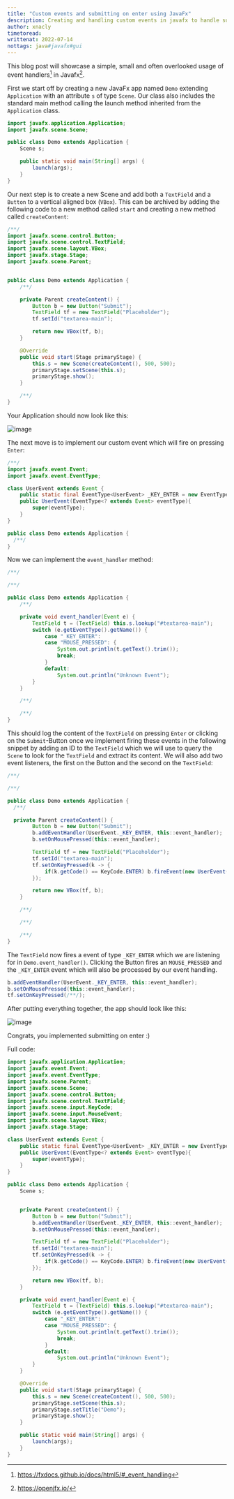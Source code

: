 ```yaml
---
title: "Custom events and submitting on enter using JavaFx"
description: Creating and handling custom events in javafx to handle submitting on enter
author: xnacly
timetoread:
writtenat: 2022-07-14
nottags: java#javafx#gui
---
```


This blog post will showcase a simple, small and often overlooked usage of event handlers[^1] in Javafx[^2].

First we start off by creating a new JavaFx app named `Demo` extending `Application` with an attribute `s` of type
`Scene`. Our class also includes the standard main method calling the launch method inherited from the `Application`
class.

```java
import javafx.application.Application;
import javafx.scene.Scene;

public class Demo extends Application {
    Scene s;

    public static void main(String[] args) {
        launch(args);
    }
}
```

Our next step is to create a new Scene and add both a `TextField` and a `Button` to a vertical aligned box (`VBox`).
This can be archived by adding the following code to a new method called `start` and creating a new method called
`createContent`:

```java
/**/
import javafx.scene.control.Button;
import javafx.scene.control.TextField;
import javafx.scene.layout.VBox;
import javafx.stage.Stage;
import javafx.scene.Parent;


public class Demo extends Application {
    /**/

    private Parent createContent() {
        Button b = new Button("Submit");
        TextField tf = new TextField("Placeholder");
        tf.setId("textarea-main");

        return new VBox(tf, b);
    }

    @Override
    public void start(Stage primaryStage) {
        this.s = new Scene(createContent(), 500, 500);
        primaryStage.setScene(this.s);
        primaryStage.show();
    }

    /**/
}
```

Your Application should now look like this:

![image](javafxdemo.png)

The next move is to implement our custom event which will fire on pressing `Enter`:

```java
/**/
import javafx.event.Event;
import javafx.event.EventType;

class UserEvent extends Event {
    public static final EventType<UserEvent> _KEY_ENTER = new EventType<>(ANY, "_KEY_ENTER");
    public UserEvent(EventType<? extends Event> eventType){
        super(eventType);
    }
}

public class Demo extends Application {
  /**/
}
```

Now we can implement the `event_handler` method:

```java
/**/

/**/

public class Demo extends Application {
    /**/

    private void event_handler(Event e) {
        TextField t = (TextField) this.s.lookup("#textarea-main");
        switch (e.getEventType().getName()) {
            case "_KEY_ENTER":
            case "MOUSE_PRESSED": {
                System.out.println(t.getText().trim());
                break;
            }
            default:
                System.out.println("Unknown Event");
        }
    }

    /**/

    /**/
}
```

This should log the content of the `TextField` on pressing `Enter` or clicking on the `Submit`-Button once we implement
firing these events in the following snippet by adding an ID to the `TextField` which we will use to query the `Scene`
to look for the `TextField` and extract its content. We will also add two event listeners, the first on the Button and
the second on the `TextField`:

```java
/**/

/**/

public class Demo extends Application {
  /**/

  private Parent createContent() {
        Button b = new Button("Submit");
        b.addEventHandler(UserEvent._KEY_ENTER, this::event_handler);
        b.setOnMousePressed(this::event_handler);

        TextField tf = new TextField("Placeholder");
        tf.setId("textarea-main");
        tf.setOnKeyPressed(k -> {
            if(k.getCode() == KeyCode.ENTER) b.fireEvent(new UserEvent(UserEvent._KEY_ENTER));
        });

        return new VBox(tf, b);
    }

    /**/

    /**/

    /**/
}
```

The `TextField` now fires a event of type `_KEY_ENTER` which we are listening for in `Demo.event_handler()`. Clicking
the Button fires an `MOUSE_PRESSED` and the `_KEY_ENTER` event which will also be processed by our event handling.

```java
b.addEventHandler(UserEvent._KEY_ENTER, this::event_handler);
b.setOnMousePressed(this::event_handler);
tf.setOnKeyPressed(/**/);
```

After putting everything together, the app should look like this:

![image](result.png)

Congrats, you implemented submitting on enter :)

Full code:

```java
import javafx.application.Application;
import javafx.event.Event;
import javafx.event.EventType;
import javafx.scene.Parent;
import javafx.scene.Scene;
import javafx.scene.control.Button;
import javafx.scene.control.TextField;
import javafx.scene.input.KeyCode;
import javafx.scene.input.MouseEvent;
import javafx.scene.layout.VBox;
import javafx.stage.Stage;

class UserEvent extends Event {
    public static final EventType<UserEvent> _KEY_ENTER = new EventType<>(ANY, "_KEY_ENTER");
    public UserEvent(EventType<? extends Event> eventType){
        super(eventType);
    }
}

public class Demo extends Application {
    Scene s;


    private Parent createContent() {
        Button b = new Button("Submit");
        b.addEventHandler(UserEvent._KEY_ENTER, this::event_handler);
        b.setOnMousePressed(this::event_handler);

        TextField tf = new TextField("Placeholder");
        tf.setId("textarea-main");
        tf.setOnKeyPressed(k -> {
            if(k.getCode() == KeyCode.ENTER) b.fireEvent(new UserEvent(UserEvent._KEY_ENTER));
        });

        return new VBox(tf, b);
    }

    private void event_handler(Event e) {
        TextField t = (TextField) this.s.lookup("#textarea-main");
        switch (e.getEventType().getName()) {
            case "_KEY_ENTER":
            case "MOUSE_PRESSED": {
                System.out.println(t.getText().trim());
                break;
            }
            default:
                System.out.println("Unknown Event");
        }
    }

    @Override
    public void start(Stage primaryStage) {
        this.s = new Scene(createContent(), 500, 500);
        primaryStage.setScene(this.s);
        primaryStage.setTitle("Demo");
        primaryStage.show();
    }

    public static void main(String[] args) {
        launch(args);
    }
}
```

[^1]: https://fxdocs.github.io/docs/html5/#_event_handling
[^2]: https://openjfx.io/
